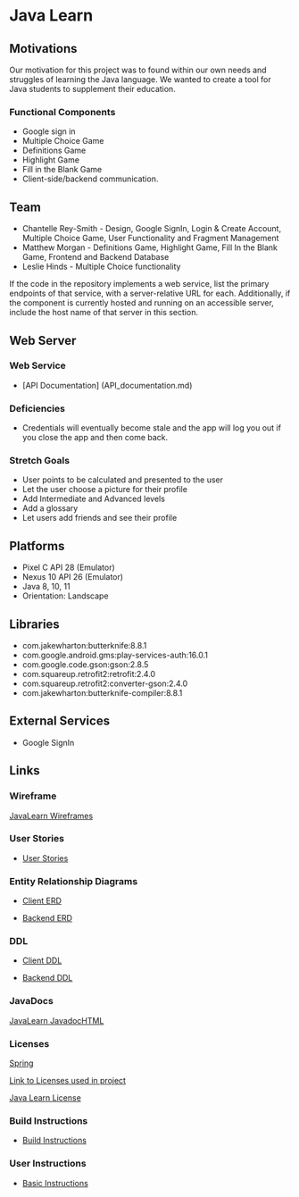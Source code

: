 # Java Learn

## Motivations 

Our motivation for this project was to found within our own needs and struggles of learning the Java language. We wanted to create
a tool for Java students to supplement their education. 

### Functional Components

* Google sign in 
* Multiple Choice Game
* Definitions Game
* Highlight Game
* Fill in the Blank Game
* Client-side/backend communication.

## Team

* Chantelle Rey-Smith - Design, Google SignIn, Login & Create Account, Multiple Choice Game, User Functionality and Fragment Management
* Matthew Morgan - Definitions Game, Highlight Game, Fill In the Blank Game, Frontend and Backend Database
* Leslie Hinds -  Multiple Choice functionality

If the code in the repository implements a web service, list the primary endpoints of that service, with a server-relative URL for each. Additionally, if the component is currently hosted and running on an accessible server, include the host name of that server in this section.
## Web Server

### Web Service

* [API Documentation] (API_documentation.md)


### Deficiencies

* Credentials will eventually become stale and the app will log you out if you close the app and then come back.

### Stretch Goals

* User points to be calculated and presented to the user
* Let the user choose a picture for their profile
* Add Intermediate and Advanced levels
* Add a glossary 
* Let users add friends and see their profile


## Platforms
  
* Pixel C API 28 (Emulator)
* Nexus 10 API 26 (Emulator)
* Java 8, 10, 11
* Orientation: Landscape
 
## Libraries

* com.jakewharton:butterknife:8.8.1
* com.google.android.gms:play-services-auth:16.0.1
* com.google.code.gson:gson:2.8.5
* com.squareup.retrofit2:retrofit:2.4.0
* com.squareup.retrofit2:converter-gson:2.4.0
* com.jakewharton:butterknife-compiler:8.8.1

## External Services

* Google SignIn

## Links

### Wireframe

[JavaLearn Wireframes](JavaLearn_Mockup.pdf)

### User Stories

* [User Stories](Java_Learn_UserStories.pdf )

### Entity Relationship Diagrams

* [Client ERD](JavaLearnClientERD.pdf)

* [Backend ERD](JavaLearnBackendERD.pdf)

### DDL

* [Client DDL](java_learn.sql)

* [Backend DDL](java_learn_backend.sql)


### JavaDocs

[JavaLearn JavadocHTML]()

### Licenses 

[Spring](https://spring.io/projects/spring-restdocs)

[Link to Licenses used in project](licenses.md)

[Java Learn License](https://github.com/project-java-learn/java_learn/blob/master/LICENSE)

### Build Instructions

* [Build Instructions](JavaLearn_BuildComp.pdf)  

### User Instructions

* [Basic Instructions](JavaLearn_BasicIns.pdf)
    

